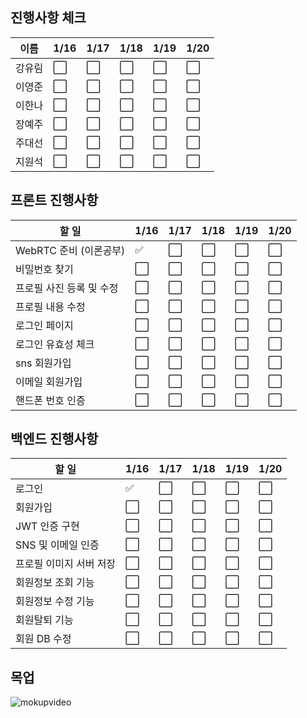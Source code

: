 ## 진행사항 체크

| 이름 | 1/16 | 1/17 | 1/18 | 1/19 | 1/20 |
| --- | --- | --- | --- | --- | --- |
| 강유림 | ⬜ | ⬜ | ⬜ | ⬜ | ⬜ |
| 이영준 | ⬜ | ⬜ | ⬜ | ⬜ | ⬜ |
| 이한나 | ⬜ | ⬜ | ⬜ | ⬜ | ⬜ |
| 장예주 | ⬜ | ⬜ | ⬜ | ⬜ | ⬜ |
| 주대선 | ⬜ | ⬜ | ⬜ | ⬜ | ⬜ |
| 지원석 | ⬜ | ⬜ | ⬜ | ⬜ | ⬜ |

## 프론트 진행사항
| 할 일 | 1/16 | 1/17 | 1/18 | 1/19 | 1/20 |
| --- | --- | --- | --- | --- | --- |
| WebRTC 준비 (이론공부) | ✅ | ⬜ | ⬜ | ⬜ | ⬜ |
| 비밀번호 찾기 | ⬜ | ⬜ | ⬜ | ⬜ | ⬜ |
| 프로필 사진 등록 및 수정 | ⬜ | ⬜ | ⬜ | ⬜ | ⬜ |
| 프로필 내용 수정 | ⬜ | ⬜ | ⬜ | ⬜ | ⬜ |
| 로그인 페이지 | ⬜ | ⬜ | ⬜ | ⬜ | ⬜ |
| 로그인 유효성 체크 | ⬜ | ⬜ | ⬜ | ⬜ | ⬜ |
| sns 회원가입 | ⬜ | ⬜ | ⬜ | ⬜ | ⬜ |
| 이메일 회원가입 | ⬜ | ⬜ | ⬜ | ⬜ | ⬜ |
| 핸드폰 번호 인증 | ⬜ | ⬜ | ⬜ | ⬜ | ⬜ |

## 백엔드 진행사항
| 할 일 | 1/16 | 1/17 | 1/18 | 1/19 | 1/20 |
| --- | --- | --- | --- | --- | --- |
| 로그인  | ✅ | ⬜ | ⬜ | ⬜ | ⬜ |
| 회원가입 | ⬜ | ⬜ | ⬜ | ⬜ | ⬜ |
| JWT 인증 구현 | ⬜ | ⬜ | ⬜ | ⬜ | ⬜ |
| SNS 및 이메일 인증 | ⬜ | ⬜ | ⬜ | ⬜ | ⬜ |
| 프로필 이미지 서버 저장 | ⬜ | ⬜ | ⬜ | ⬜ | ⬜ |
| 회원정보 조회 기능 | ⬜ | ⬜ | ⬜ | ⬜ | ⬜ |
| 회원정보 수정 기능 | ⬜ | ⬜ | ⬜ | ⬜ | ⬜ |
| 회원탈퇴 기능 | ⬜ | ⬜ | ⬜ | ⬜ | ⬜ |
| 회원 DB 수정 | ⬜ | ⬜ | ⬜ | ⬜ | ⬜ |

## 목업
![mokupvideo](/uploads/06655632b6500ff4dcbacf4f200c9360/mokupvideo.gif)
